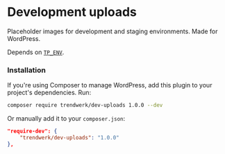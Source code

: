 Development uploads
===========

Placeholder images for development and staging environments. Made for WordPress.

Depends on [`TP_ENV`](https://github.com/trendwerk/trendpress/wiki/Constants).

### Installation
If you're using Composer to manage WordPress, add this plugin to your project's dependencies. Run:
```sh
composer require trendwerk/dev-uploads 1.0.0 --dev
```

Or manually add it to your `composer.json`:
```json
"require-dev": {
	"trendwerk/dev-uploads": "1.0.0"
},
```
